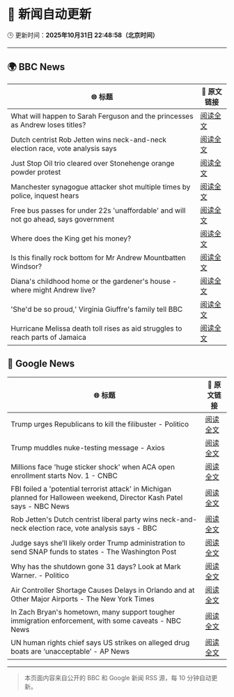 # 🧠 新闻自动更新

🕒 更新时间：**2025年10月31日 22:48:58（北京时间）**

---

## 🌍 BBC News

| 🌐 标题 | 🔗 原文链接 |
|--------|-------------|
| What will happen to Sarah Ferguson and the princesses as Andrew loses titles? | [阅读全文](https://www.bbc.com/news/articles/c5ylk9r336zo?at_medium=RSS&at_campaign=rss) |
| Dutch centrist Rob Jetten wins neck-and-neck election race, vote analysis says | [阅读全文](https://www.bbc.com/news/articles/cq6z5e5y55eo?at_medium=RSS&at_campaign=rss) |
| Just Stop Oil trio cleared over Stonehenge orange powder protest | [阅读全文](https://www.bbc.com/news/articles/cjekdqj7529o?at_medium=RSS&at_campaign=rss) |
| Manchester synagogue attacker shot multiple times by police, inquest hears | [阅读全文](https://www.bbc.com/news/articles/c629qyndq89o?at_medium=RSS&at_campaign=rss) |
| Free bus passes for under 22s 'unaffordable' and will not go ahead, says government | [阅读全文](https://www.bbc.com/news/articles/ce9drlgenjno?at_medium=RSS&at_campaign=rss) |
| Where does the King get his money? | [阅读全文](https://www.bbc.com/news/articles/cwy5lzq94gqo?at_medium=RSS&at_campaign=rss) |
| Is this finally rock bottom for Mr Andrew Mountbatten Windsor? | [阅读全文](https://www.bbc.com/news/articles/c62elnjnqqxo?at_medium=RSS&at_campaign=rss) |
| Diana's childhood home or the gardener's house - where might Andrew live? | [阅读全文](https://www.bbc.com/news/articles/c201zvrpvw9o?at_medium=RSS&at_campaign=rss) |
| 'She'd be so proud,' Virginia Giuffre's family tell BBC | [阅读全文](https://www.bbc.com/news/articles/cy9pn12w4n8o?at_medium=RSS&at_campaign=rss) |
| Hurricane Melissa death toll rises as aid struggles to reach parts of Jamaica | [阅读全文](https://www.bbc.com/news/articles/clylqpyg8pjo?at_medium=RSS&at_campaign=rss) |

## 📰 Google News

| 🌐 标题 | 🔗 原文链接 |
|--------|-------------|
| Trump urges Republicans to kill the filibuster - Politico | [阅读全文](https://news.google.com/rss/articles/CBMiiwFBVV95cUxPbENhbmxGQ2p3N0RkN1lXYWs2cXlsVmR6clZGYjR0Vl9CNVk0amlGM3N2a1ZVU1FsLXJrTGNhX0s2OXRlWmlkT3F0ZlNhQTc2eXZSTEhNMWQwYTNhN0R6M2dvZ1g3Q0NpWnFyMGJPWnhuTFpLSlR3Z1cwNDNNUlBleTJlWjdsenBOQk8w?oc=5) |
| Trump muddles nuke-testing message - Axios | [阅读全文](https://news.google.com/rss/articles/CBMigAFBVV95cUxQUXdmdEszNlExZnFpeUhKdWNHSzhkQl9iZVhhOEJXQWpDTjZITUtJeTZFZkhhZ1I3R2t2SjZVaU5nQkJtWHZuZkU5cldiVy1BaXJ6V2VwZEpwd09yT2dld2Vta2xKa3dxYzQ5Qk1zTVp4TTV4NjlGWXdsb1ZwczBfTQ?oc=5) |
| Millions face 'huge sticker shock' when ACA open enrollment starts Nov. 1 - CNBC | [阅读全文](https://news.google.com/rss/articles/CBMiigFBVV95cUxPRllydE04UHB0QmN4Vk5KOGhobThCQmJLQk0zMnJGeHR2czhoZGEzQ3Y1TnpfNmFibUI3UHRCRDZCckJ5MnNrclc1SjFXVzYzdnNobllFMzhKYmVNVHFUSWdLeVdpVjdKOGtuQUhxSThFSVM4V1Z0WXViZVEwcGpxdFVsUzN6d3p4VGfSAY8BQVVfeXFMT25feEtpcmpxcXZsZE1LcEdpTEQtRVJINFNjejJuY2R5QTljdXBGV2tXZHN4cTdNWHQzNzUtbFRMc1BtSjllYlY1OVZ5eWdTQkgySlFDUHM0MEpxZm9tbmRJTElTZGJJejlxQkdsM1pEQ3VTQ2NQenFYcHlzX2RscThRVk43ckY5NDBjbzRJRFU?oc=5) |
| FBI foiled a 'potential terrorist attack' in Michigan planned for Halloween weekend, Director Kash Patel says - NBC News | [阅读全文](https://news.google.com/rss/articles/CBMiugFBVV95cUxNOEk5NmRUa3JIVmNqSXNjaF8wTHl1aGtlQ1k4YjZpRks0VGVuNWZEdlZxT0x3ejVsWC1JMTBQQ2c5N3JkRUs4UDRkanhWSHBtLWZlb2hwaXNVMFdCYzhxM2E3Rmd2TFh3SHo1MFcwdDhKSXJrNGE1clRueUNtWVZ3aTBoTkNZTjl3MmwyaF9KTU1BdG10UUw1STZlYkJ6eDZOcFpLbUdhLV9TRDh3Q1lTZ3RkSnF4TFdVb1HSAVZBVV95cUxPYmVVcFJWV0FrQTY0RTFrdUFKNWgzdTNZRlRCRXdyY21KeElmeXd0YXE0QXpZRVdPWVUzYjB2anRyYjBHaWNfLVY5RFQtMFlMem5qSkVNQQ?oc=5) |
| Rob Jetten's Dutch centrist liberal party wins neck-and-neck election race, vote analysis says - BBC | [阅读全文](https://news.google.com/rss/articles/CBMiWkFVX3lxTE9KclU5YWN4X3lMUUVuS0JuR2FvanZTUndjY1BrM19WVFJCcFl2TEkwUDFxbUNYQ0ZSNnc2Yi1MVEZIUk9rYlJ1YklJTWV1RjIxVGxPVnA5SlpmUdIBX0FVX3lxTE5CWVM1UjdjdXJSanVQT09GcHJ4ZFJjazZtS3JkdEQ3WUlZNW1rTnZxNDhodURUMHl0d2RwRkxwdV9QX0lGRkVmVmU2SXBfWEtLc3cta2QybmlYWldIU080?oc=5) |
| Judge says she’ll likely order Trump administration to send SNAP funds to states - The Washington Post | [阅读全文](https://news.google.com/rss/articles/CBMiigFBVV95cUxQWjRyNWRIaHdmb1lnSno3NHI2NW5FZ1lNTjktaWVFTVhRd2hZUnItZUZTLTMtbWpWMW8xNXVlb0dRRW9MOWVvOU9jRURFV2NiREV6eDF6OENqSHZleFBteWxkazFrbUZfeThWTWxvR21KeW9LNlZrOFRPT010ajVOZzB3bXdjanlGbmc?oc=5) |
| Why has the shutdown gone 31 days? Look at Mark Warner. - Politico | [阅读全文](https://news.google.com/rss/articles/CBMigwFBVV95cUxNMUQ1Wk56bmZ1NS1MWHowU3g2bUpkbXpHT2M2NXBxalA2eG85ZWNMdWlKNkFLUHFnb3FsTGVjdmZya0VjU0FtTWRuVjJRanR2dUY5TFZDUThvZ0h4LU5BNXRfWmFvT0pXYUROUmtVaUhBbmxPVVMzblRaWS00TjRMLUZXVQ?oc=5) |
| Air Controller Shortage Causes Delays in Orlando and at Other Major Airports - The New York Times | [阅读全文](https://news.google.com/rss/articles/CBMingFBVV95cUxPZGpaTnZ4NFNWY1lBRVdKNDJVdFNVYU93a0piT3lseTg5UFNvN2hKbnBMTjRybHUtcGdKVlByaFdjZlE0T0lHLUE4c1Y2T2xIQ0ZHaE5mdXZPU3RNRlV4LUF3amR4bmtnQUxrWExEbFhRbTNtS0JNZmxYT1QwMDhRMWZzQjhTTlR4cXQxa3phM3BUcTA3b3Q1eUl0andWQQ?oc=5) |
| In Zach Bryan's hometown, many support tougher immigration enforcement, with some caveats - NBC News | [阅读全文](https://news.google.com/rss/articles/CBMinwFBVV95cUxPMURxU21feU9HTHdzNTN1MDNHb0tjLThQWlpoM2l1OGNVamdBa1pTU3o4MDd3T2lPUml3TEdDYUY3MDlxNVM2THZZQi1reDVseWNXdmRlNjhiZDEzbnlNU0hKdGF6dGdtY0dNbHZqUnpYYW5SUzhDV0hYLWt1a25QVGtoQXN4aXFWUE10anBFSWFlSGtKbmtOb0RmS0ZMMVHSAVZBVV95cUxPYnl3c0tnc0VQUThDM1ZBRUtPWXdrRFEzZ1pmUnl0eWs5UWdoWUI4UmlXc1oyN0M5MjNGeWMycGdyWTU2alB5b3EzdDVGY2daaXVCX2Y5dw?oc=5) |
| UN human rights chief says US strikes on alleged drug boats are ‘unacceptable’ - AP News | [阅读全文](https://news.google.com/rss/articles/CBMinAFBVV95cUxPWnNKWE56M0NPWG1lYlFVWWNzWC1ySk1Eb2hheS1fY1k4SzFDSXo1VFFqbFFzQU1OT01aZmU5Z3pUME5hRW9udlFUN3ZUdHdIRzJZVGxwSURqWjV6TDEzSTBPb0xZSWFuWHZTWko1NnVtVHhnSTVMZS1HUG45bjF0WlFVRkRJZElRT0F2MFpHVUc2ZnBfQ2EtdkxFaFY?oc=5) |

---
> 本页面内容来自公开的 BBC 和 Google 新闻 RSS 源，每 10 分钟自动更新。